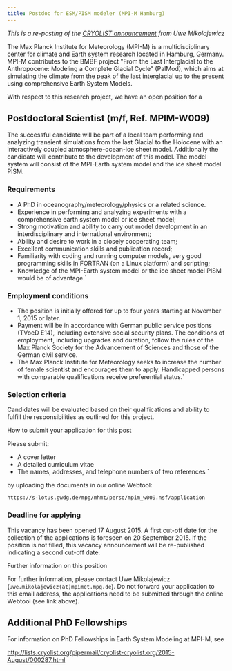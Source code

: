 ```yaml
---
title: Postdoc for ESM/PISM modeler (MPI-M Hamburg)
---
```


*This is a re-posting of the [CRYOLIST
announcement](http://lists.cryolist.org/pipermail/cryolist-cryolist.org/2015-August/000262.html)
from Uwe Mikolajewicz*

The Max Planck Institute for Meteorology (MPI-M) is a multidisciplinary
center for climate and Earth system research located in Hamburg,
Germany. MPI-M contributes to the BMBF project "From the Last
Interglacial to the Anthropocene: Modeling a Complete Glacial Cycle"
(PalMod), which aims at simulating the climate from the peak of the last
interglacial up to the present using comprehensive Earth System Models.

With respect to this research project, we have an open position for a

## Postdoctoral Scientist (m/f, Ref. MPIM-W009)

The successful candidate will be part of a local team performing and
analyzing transient simulations from the last Glacial to the Holocene
with an interactively coupled atmosphere-ocean-ice sheet model.
Additionally the candidate will contribute to the development of this
model. The model system will consist of the MPI-Earth system model and
the ice sheet model PISM.

### Requirements

* A PhD in oceanography/meteorology/physics or a related science.
* Experience in performing and analyzing experiments with a comprehensive earth system model or ice sheet model;
* Strong motivation and ability to carry out model development in an interdisciplinary and international environment;
* Ability and desire to work in a closely cooperating team;
* Excellent communication skills and publication record;
* Familiarity with coding and running computer models, very good programming skills in FORTRAN (on a Linux platform) and scripting;
* Knowledge of the MPI-Earth system model or the ice sheet model PISM would be of advantage.`

### Employment conditions

* The position is initially offered for up to four years starting at November 1, 2015 or later.
* Payment will be in accordance with German public service positions (TVoeD E14), including extensive social security plans. The conditions of employment, including upgrades and duration, follow the rules of the Max Planck Society for the Advancement of Sciences and those of the German civil service.
* The Max Planck Institute for Meteorology seeks to increase the number of female scientist and encourages them to apply. Handicapped persons with comparable qualifications receive preferential status.`

### Selection criteria

Candidates will be evaluated based on their qualifications and ability
to fulfill the responsibilities as outlined for this project.

How to submit your application for this post

Please submit:

- A cover letter
- A detailed curriculum vitae
- The names, addresses, and telephone numbers of two references `

by uploading the documents in our online Webtool:

    https://s-lotus.gwdg.de/mpg/mhmt/perso/mpim_w009.nsf/application

### Deadline for applying

This vacancy has been opened 17 August 2015. A first cut-off date for
the collection of the applications is foreseen on 20 September 2015. If
the position is not filled, this vacancy announcement will be
re-published indicating a second cut-off date.

Further information on this position

For further information, please contact Uwe Mikolajewicz
(`uwe.mikolajewicz(at)mpimet.mpg.de`). Do not forward your application to
this email address, the applications need to be submitted through the
online Webtool (see link above).

## Additional PhD Fellowships

For information on PhD Fellowships in Earth System Modeling at MPI-M,
see

<http://lists.cryolist.org/pipermail/cryolist-cryolist.org/2015-August/000287.html>
